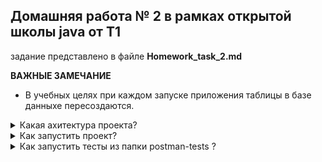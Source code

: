 ## Домашняя работа № 2 в рамках открытой школы java от Т1

задание представлено в файле **Homework_task_2.md**

**ВАЖНЫЕ ЗАМЕЧАНИЕ**

+ В учебных целях при каждом запуске приложения таблицы в базе данныхе пересоздаются.

<details>
<summary>Какая ахитектура проекта?</summary>

+ Модуль `metrics-producer-service` при отправке запроса
  на эндпоинт  
  `POST http://loclahost:8081/metrics` c телом ниже:

```json
{
    "delayInSeconds" : 1,
    "measurementTypes" : [
      "POWER",
      "VOLTAGE",
      "TEMPERATURE"
    ]
  }
```

Начинает направлять каждую 1 с случайню из трёх `POWER, VOLTAGE,TEMPERATURE`метрику в `kafka` модуль
в топик `metrics-topic`

+ Модуль `metrics-consumer-service` читает из `kafka` направленные метрики и сохраняет их вбазу данных
+ Модуль `metrics-consumer-service` предоставляет возможность узнать максимальные и средние значения метрик
  Необходимые эндпоинты представлены в документации в [swagger](http://localhost:8082/swagger-ui/index.html)

**Требования:** Для получения доступа к документации необходимо запустить проект с помощью  `docker compose`
</details>


<details>
<summary>Как запустить проект?</summary>

**Требования:** Наличие установленного `docker compose`

+ Скачать проект из репозитория
+ Перейти в папку с репозиторием в консоле например `cd t1_hw_2`
+ Находясь с проектом набрать команду `docker compose up`
    - При первом запуске потребуется ожидание `~90-120 сек`  загрузки зависимостей для запуска `maven`
+ Docker скачает необходимые зависимости и запустит контейнеры с проектом
+ **Важно!** В учебных целях при каждом запуске приложения таблицы в базе данныхе пересоздаются.

</details>

<details>
<summary>Как запустить тесты из папки postman-tests ?</summary>

**Требования:** Наличие установленного `Postman` или `newman`

+ Импортировать коллекцию тестов в `Postman` в виде файлов
    - `t1_hw2_collection_to_produce_metrics.postman_collection.json`
    - `t1_hw2_collection_to_get_metrics.postman_collection.json`
+ Запустить проект
+ Запустить коллекцию `t1_hw2_collection_to_produce_metrics.postman_collection.json` в `Postman`  
  для того, чтобы `metrics-producer-service` начала ежесекундно генерировать метрики
+ Запустить коллекцию `t1_hw2_collection_to_get_metrics.postman_collection.json` в `Postman`  
  для того, чтобы получить аггрегированные метрики или просто перечень метрик

</details>